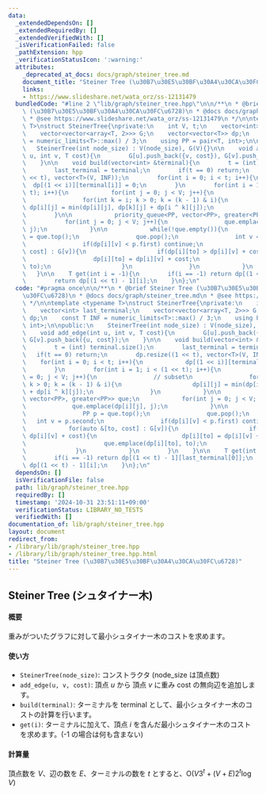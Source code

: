 ```yaml
---
data:
  _extendedDependsOn: []
  _extendedRequiredBy: []
  _extendedVerifiedWith: []
  _isVerificationFailed: false
  _pathExtension: hpp
  _verificationStatusIcon: ':warning:'
  attributes:
    _deprecated_at_docs: docs/graph/steiner_tree.md
    document_title: "Steiner Tree (\u30B7\u30E5\u30BF\u30A4\u30CA\u30FC\u6728)"
    links:
    - https://www.slideshare.net/wata_orz/ss-12131479
  bundledCode: "#line 2 \"lib/graph/steiner_tree.hpp\"\n\n/**\n * @brief Steiner Tree\
    \ (\u30B7\u30E5\u30BF\u30A4\u30CA\u30FC\u6728)\n * @docs docs/graph/steiner_tree.md\n\
    \ * @see https://www.slideshare.net/wata_orz/ss-12131479\n */\n\ntemplate <typename\
    \ T>\nstruct SteinerTree{\nprivate:\n    int V, t;\n    vector<int> last_terminal;\n\
    \    vector<vector<array<T, 2>>> G;\n    vector<vector<T>> dp;\n    const T INF\
    \ = numeric_limits<T>::max() / 3;\n    using PP = pair<T, int>;\n\npublic:\n \
    \   SteinerTree(int node_size) : V(node_size), G(V){}\n\n    void add_edge(int\
    \ u, int v, T cost){\n        G[u].push_back({v, cost}), G[v].push_back({u, cost});\n\
    \    }\n\n    void build(vector<int> &terminal){\n        t = (int) terminal.size();\n\
    \        last_terminal = terminal;\n        if(t == 0) return;\n        dp.resize((1\
    \ << t), vector<T>(V, INF));\n        for(int i = 0; i < t; i++){\n          \
    \  dp[(1 << i)][terminal[i]] = 0;\n        }\n        for(int i = 1; i < (1 <<\
    \ t); i++){\n            for(int j = 0; j < V; j++){\n                // subset\n\
    \                for(int k = i; k > 0; k = (k - 1) & i){\n                   \
    \ dp[i][j] = min(dp[i][j], dp[k][j] + dp[i ^ k][j]);\n                }\n    \
    \        }\n\n            priority_queue<PP, vector<PP>, greater<PP>> que;\n \
    \           for(int j = 0; j < V; j++){\n                que.emplace(dp[i][j],\
    \ j);\n            }\n\n            while(!que.empty()){\n                PP p\
    \ = que.top();\n                que.pop();\n                int v = p.second;\n\
    \                if(dp[i][v] < p.first) continue;\n                for(auto &[to,\
    \ cost] : G[v]){\n                    if(dp[i][to] > dp[i][v] + cost){\n     \
    \                   dp[i][to] = dp[i][v] + cost;\n                        que.emplace(dp[i][to],\
    \ to);\n                    }\n                }\n            }\n        }\n \
    \   }\n\n    T get(int i = -1){\n        if(i == -1) return dp[(1 << t) - 1][last_terminal[0]];\n\
    \        return dp[(1 << t) - 1][i];\n    }\n};\n"
  code: "#pragma once\n\n/**\n * @brief Steiner Tree (\u30B7\u30E5\u30BF\u30A4\u30CA\
    \u30FC\u6728)\n * @docs docs/graph/steiner_tree.md\n * @see https://www.slideshare.net/wata_orz/ss-12131479\n\
    \ */\n\ntemplate <typename T>\nstruct SteinerTree{\nprivate:\n    int V, t;\n\
    \    vector<int> last_terminal;\n    vector<vector<array<T, 2>>> G;\n    vector<vector<T>>\
    \ dp;\n    const T INF = numeric_limits<T>::max() / 3;\n    using PP = pair<T,\
    \ int>;\n\npublic:\n    SteinerTree(int node_size) : V(node_size), G(V){}\n\n\
    \    void add_edge(int u, int v, T cost){\n        G[u].push_back({v, cost}),\
    \ G[v].push_back({u, cost});\n    }\n\n    void build(vector<int> &terminal){\n\
    \        t = (int) terminal.size();\n        last_terminal = terminal;\n     \
    \   if(t == 0) return;\n        dp.resize((1 << t), vector<T>(V, INF));\n    \
    \    for(int i = 0; i < t; i++){\n            dp[(1 << i)][terminal[i]] = 0;\n\
    \        }\n        for(int i = 1; i < (1 << t); i++){\n            for(int j\
    \ = 0; j < V; j++){\n                // subset\n                for(int k = i;\
    \ k > 0; k = (k - 1) & i){\n                    dp[i][j] = min(dp[i][j], dp[k][j]\
    \ + dp[i ^ k][j]);\n                }\n            }\n\n            priority_queue<PP,\
    \ vector<PP>, greater<PP>> que;\n            for(int j = 0; j < V; j++){\n   \
    \             que.emplace(dp[i][j], j);\n            }\n\n            while(!que.empty()){\n\
    \                PP p = que.top();\n                que.pop();\n             \
    \   int v = p.second;\n                if(dp[i][v] < p.first) continue;\n    \
    \            for(auto &[to, cost] : G[v]){\n                    if(dp[i][to] >\
    \ dp[i][v] + cost){\n                        dp[i][to] = dp[i][v] + cost;\n  \
    \                      que.emplace(dp[i][to], to);\n                    }\n  \
    \              }\n            }\n        }\n    }\n\n    T get(int i = -1){\n\
    \        if(i == -1) return dp[(1 << t) - 1][last_terminal[0]];\n        return\
    \ dp[(1 << t) - 1][i];\n    }\n};\n"
  dependsOn: []
  isVerificationFile: false
  path: lib/graph/steiner_tree.hpp
  requiredBy: []
  timestamp: '2024-10-31 23:51:11+09:00'
  verificationStatus: LIBRARY_NO_TESTS
  verifiedWith: []
documentation_of: lib/graph/steiner_tree.hpp
layout: document
redirect_from:
- /library/lib/graph/steiner_tree.hpp
- /library/lib/graph/steiner_tree.hpp.html
title: "Steiner Tree (\u30B7\u30E5\u30BF\u30A4\u30CA\u30FC\u6728)"
---
```

## Steiner Tree (シュタイナー木)

#### 概要

重みがついたグラフに対して最小シュタイナー木のコストを求めます。

#### 使い方

- `SteinerTree(node_size)`: コンストラクタ (node_size は頂点数)
- `add_edge(u, v, cost)`: 頂点 $u$ から 頂点 $v$ に重み cost の無向辺を追加します。
- `build(terminal)`: ターミナルを terminal として、最小シュタイナー木のコストの計算を行います。
- `get(i)`: ターミナルに加えて、頂点 $i$ を含んだ最小シュタイナー木のコストを求めます。(-1 の場合は何も含まない)

#### 計算量

頂点数を $V$、辺の数を $E$、ターミナルの数を $t$ とすると、$\mathrm{O}(V 3^t + (V + E) 2^t \log V)$
